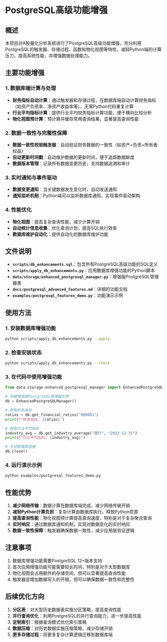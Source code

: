 # PostgreSQL高级功能增强

## 概述

本项目对A股量化分析系统进行了PostgreSQL高级功能增强，充分利用PostgreSQL的触发器、存储过程、函数和物化视图等特性，减轻Python端的计算压力，提高系统性能，并增强数据处理能力。

## 主要功能增强

### 1. 数据库端计算与处理

- **财务指标自动计算**：通过触发器和存储过程，在数据库端自动计算财务指标（如资产负债率、净资产收益率等），无需Python代码重复计算
- **行业平均指标计算**：提供行业平均财务指标计算功能，便于横向比较分析
- **物化视图预计算**：预计算并缓存常用查询结果，显著提高查询性能

### 2. 数据一致性与完整性保障

- **数据一致性校验触发器**：自动验证财务数据的一致性（如资产=负债+所有者权益）
- **自动更新时间戳**：自动维护数据的更新时间，便于追踪数据鲜度
- **数据版本管理**：记录所有数据变更历史，支持数据追溯和审计

### 3. 实时通知与事件驱动

- **数据变更通知**：当关键数据发生变化时，自动发送通知
- **通知监听机制**：Python端可以监听数据库通知，实现事件驱动架构

### 4. 性能优化

- **物化视图**：提高复杂查询性能，减少计算开销
- **自动统计信息收集**：优化查询计划，提高SQL执行效率
- **数据库维护自动化**：提供自动化的数据库维护功能

## 文件说明

- **`scripts/db_enhancements.sql`**：包含所有PostgreSQL高级功能的SQL定义
- **`scripts/apply_db_enhancements.py`**：应用数据库增强功能的Python脚本
- **`data/storage/enhanced_postgresql_manager.py`**：增强版PostgreSQL管理器类
- **`docs/postgresql_advanced_features.md`**：详细的功能文档
- **`examples/postgresql_features_demo.py`**：功能演示示例

## 使用方法

### 1. 安装数据库增强功能

```bash
python scripts/apply_db_enhancements.py --apply
```

### 2. 检查安装状态

```bash
python scripts/apply_db_enhancements.py --check
```

### 3. 在代码中使用增强功能

```python
from data.storage.enhanced_postgresql_manager import EnhancedPostgreSQLManager

# 创建增强版PostgreSQL管理器实例
db = EnhancedPostgreSQLManager()

# 获取财务指标
ratios = db.get_financial_ratios("000001")
print(f"财务指标: {ratios}")

# 获取行业平均指标
industry_avg = db.get_industry_average("银行", "2023-12-31")
print(f"行业平均指标: {industry_avg}")

# 关闭数据库连接
db.close()
```

### 4. 运行演示示例

```bash
python examples/postgresql_features_demo.py
```

## 性能优势

1. **减少网络传输**：数据计算在数据库端完成，减少网络传输开销
2. **减轻Python计算负担**：复杂计算由数据库执行，释放Python资源
3. **提高查询性能**：物化视图预计算提高查询速度，特别是对于复杂聚合查询
4. **实时响应**：通过数据库通知机制，实现对数据变化的实时响应
5. **数据一致性保障**：触发器确保数据一致性，减少应用层验证逻辑

## 注意事项

1. 数据库增强功能需要PostgreSQL 12+版本支持
2. 首次应用增强功能可能需要较长时间，特别是对于大型数据库
3. 物化视图会占用额外的存储空间，但可以显著提高查询性能
4. 触发器会增加数据写入的开销，但可以确保数据一致性和完整性

## 后续优化方向

1. **分区表**：对大型历史数据表实施分区策略，提高查询性能
2. **并行查询优化**：利用PostgreSQL的并行查询能力，进一步提高性能
3. **定制索引**：根据查询模式优化索引策略
4. **数据压缩**：对历史数据实施压缩策略，减少存储开销
5. **更多存储过程**：将更多复杂计算逻辑迁移到数据库端
